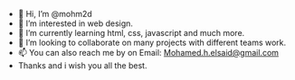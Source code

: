 - 👋 Hi, I’m @mohm2d
- 👀 I’m interested in web design.
- 🌱 I’m currently learning html, css, javascript and much more.
- 💞️ I’m looking to collaborate on many projects with different teams work.
- 📫 You can also reach me by  on Email: Mohamed.h.elsaid@gmail.com
- Thanks and i wish you all the best.

<!---
mohm2d/mohm2d is a ✨ special ✨ repository because its `README.md` (this file) appears on your GitHub profile.
You can click the Preview link to take a look at your changes.
--->
